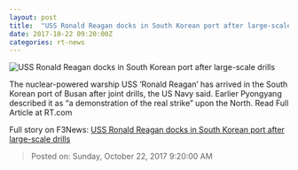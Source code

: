 ```yaml
---
layout: post
title:  "USS Ronald Reagan docks in South Korean port after large-scale drills"
date: 2017-10-22 09:20:00Z
categories: rt-news
---
```


![USS Ronald Reagan docks in South Korean port after large-scale drills](https://cdni.rt.com/files/2017.10/article/59ec395dfc7e93dc4c8b4567.jpg)

The nuclear-powered warship USS ‘Ronald Reagan’ has arrived in the South Korean port of Busan after joint drills, the US Navy said. Earlier Pyongyang described it as “a demonstration of the real strike” upon the North. Read Full Article at RT.com


Full story on F3News: [USS Ronald Reagan docks in South Korean port after large-scale drills](http://www.f3nws.com/n/METZFG)

> Posted on: Sunday, October 22, 2017 9:20:00 AM
